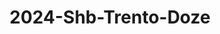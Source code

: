 ---
schema: liveme
title: 2024-Shb-Trento-Doze
organization: name  # Copyright Holders in the config file 
notes: 
resources:
    - name: codebook
      # URL must link to the corresponding codebook
      url: >-
          /liveme/documentation/codebooks/doze.html
      format: html
    - name: project description
      url: >-
          /liveme/documentation/shb
      format: html
    - name: Datascientia community project
      url: >-
          https://ds.datascientia.eu/community/public/projects/63cd43b5-9e20-4f36-a6b6-275946352522
      format: html
license: 'https://datascientiafoundation.github.io/LivePeople/resources/2023LivePeopleLicense.html'  # Fixed field

dataset_name: Doze 
location: Trento (IT)
latitude_map: 46.04
longitude_map: 11.07
start_date: 2024-09-24T00:00
end_date: 2024-10-24T00:00
dataset_type: Sensors
sensor_type: Device-Usage
size: 0,00 MB
dataset_format: parquet  # Fixed
data_origin: direct observation
number_participants: 1
language: unknown
collection_name: SHB course
project_url: <a href="https://ds.datascientia.eu/community/public/projects/63cd43b5-9e20-4f36-a6b6-275946352522">Datascientia community project</a>
5_stars: 3  # Fixed value
publication_date: 2024-10-19 17:09:22  # Current timestamp
identifier: 007.AAAO.AAA.00  # Generated based on the defined rules
request_contact: datadistribution.knowdive@unitn.it
maintainer: name  # Maintainer based on authors
maintainer_email: datadistribution [DOT] knowdive [AT] unitn [DOT] it  # Fixed email
category:
  - Personal data
type:
  - Datasets
---